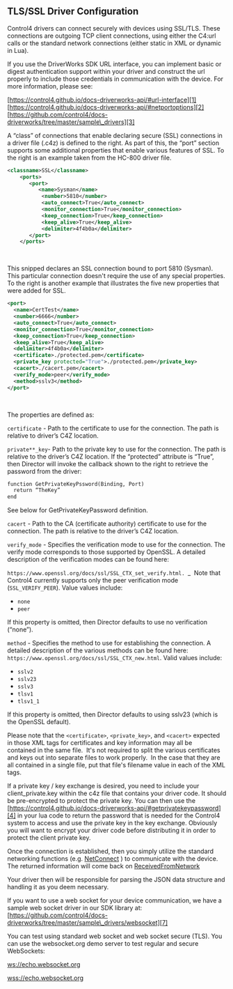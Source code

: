 ## TLS/SSL Driver Configuration

Control4 drivers can connect securely with devices using SSL/TLS. These connections are outgoing TCP client connections, using either the C4:url calls or the standard network connections (either static in XML or dynamic in Lua).

If you use the DriverWorks SDK URL interface, you can implement basic or digest authentication support within your driver and construct the url properly to include those credentials in communication with the device. For more information, please see:

[https://control4.github.io/docs-driverworks-api/#url-interface][1]
[https://control4.github.io/docs-driverworks-api/#netportoptions][2]
[https://github.com/control4/docs-driverworks/tree/master/sample\_drivers][3]

A “class” of connections that enable declaring secure (SSL) connections in a driver file (.c4z) is defined to the right. As part of this, the “port” section supports some additional properties that enable various features of SSL. To the right is an example taken from the HC-800 driver file.
 

```xml
<classname>SSL</classname>
    <ports>
       <port>
          <name>Sysman</name>
           <number>5810</number>
           <auto_connect>True</auto_connect>
           <monitor_connection>True</monitor_connection>
           <keep_connection>True</keep_connection>
           <keep_alive>True</keep_alive>
           <delimiter>4f4b0a</delimiter>
       </port>
    </ports>
```
 

This snipped declares an SSL connection bound to port 5810 (Sysman). This particular connection doesn't require the use of any special properties. To the right is another example that illustrates the five new properties that were added for SSL.
 

```xml
<port>
  <name>CertTest</name>
  <number>6666</number>
  <auto_connect>True</auto_connect>
  <monitor_connection>True</monitor_connection>
  <keep_connection>True</keep_connection>
  <keep_alive>True</keep_alive>
  <delimiter>4f4b0a</delimiter>
  <certificate>./protected.pem</certificate>
  <private_key protected="True">./protected.pem</private_key>
  <cacert>./cacert.pem</cacert>
  <verify_mode>peer</verify_mode>
  <method>sslv3</method>
</port>
```
 

The properties are defined as:

`certificate` - Path to the certificate to use for the connection. The path is relative to driver’s C4Z location.


`private**_key`- Path to the private key to use for the connection. The path is relative to the driver’s C4Z location. If the “protected” attribute is “True”, then Director will invoke the callback shown to the right to retrieve the password from the driver:

```xml
function GetPrivateKeyPssword(Binding, Port)
  return “TheKey”
end
```

See below for GetPrivateKeyPassword definition.

`cacert` - Path to the CA (certificate authority) certificate to use for the connection. The path is relative to the driver’s C4Z location.


`verify_mode` - Specifies the verification mode to use for the connection. The verify mode corresponds to those supported by OpenSSL. A detailed description of the verification modes can be found here:


 `https://www.openssl.org/docs/ssl/SSL_CTX_set_verify.html. `\_ 
Note that Control4 currently supports only the peer verification mode (`SSL_VERIFY_PEER`). Value values include:

- `none`
- `peer`


If this property is omitted, then Director defaults to use no verification (“none”).


`method` - Specifies the method to use for establishing the connection. A detailed description of the various methods can be found here: `https://www.openssl.org/docs/ssl/SSL_CTX_new.html`. Valid values include:


- `sslv2`
- `sslv23`
- `sslv3`
- `tlsv1`
- `tlsv1_1`

If this property is omitted, then Director defaults to using sslv23 (which is the OpenSSL default).


Please note that the `<certificate>`, `<private_key>`, and `<cacert>` expected in those XML tags for certificates and key information may all be contained in the same file.  It's not required to split the various certificates and keys out into separate files to work properly.  In the case that they are all contained in a single file, put that file's filename value in each of the XML tags.


If a private key / key exchange is desired, you need to include your client\_private.key within the c4z file that contains your driver code. It should be pre-encrypted to protect the private key. You can then use the [https://control4.github.io/docs-driverworks-api/#getprivatekeypassword][4] in your lua code to return the password that is needed for the Control4 system to access and use the private key in the key exchange. Obviously you will want to encrypt your driver code before distributing it in order to protect the client private key.
 
Once the connection is established, then you simply utilize the standard networking functions (e.g. [NetConnect][5] ) to communicate with the device. The returned information will come back on [ReceivedFromNetwork][6] 

Your driver then will be responsible for parsing the JSON data structure and handling it as you deem necessary.
 
If you want to use a web socket for your device communication, we have a sample web socket driver in our SDK library at:
[https://github.com/control4/docs-driverworks/tree/master/sample\_drivers/websocket][7]
 
You can test using standard web socket and web socket secure (TLS). You can use the websocket.org demo server to test regular and secure WebSockets:
 
[ws://echo.websocket.org][8]

[wss://echo.websocket.org][9]

[1]:	https://control4.github.io/docs-driverworks-api/#url-interface
[2]:	https://control4.github.io/docs-driverworks-api/#netportoptions
[3]:	https://github.com/control4/docs-driverworks/tree/master/sample_drivers
[4]:	https://control4.github.io/docs-driverworks-api/#getprivatekeypassword "GetPrivatekeyPassword API"
[5]:	https://control4.github.io/docs-driverworks-api/#netconnect
[6]:	https://control4.github.io/docs-driverworks-api/#receivedfromnetwork
[7]:	https://github.com/control4/docs-driverworks/tree/master/sample_drivers/websocket
[8]:	ws://echo.websocket.org
[9]:	wss://echo.websocket.org